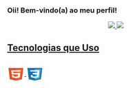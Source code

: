 ### Oii! Bem-vindo(a) ao meu perfil! 

<div align="center">
  <a href="https://github.com/4naleticia">
  <img height="140em" src="https://github-readme-stats.vercel.app/api?username=4naleticia&show_icons=true&theme=dracula&include_all_commits=true&count_private=true"/>
  <img height="140em" src="https://github-readme-stats.vercel.app/api/top-langs/?username=4naleticia&layout=compact&langs_count=7&theme=dracula"/>
</div>
  
## Tecnologias que Uso
  
<div style="display: inline_block"><br>
  <img align="center" alt="Rafa-HTML" height="30" width="40" src="https://raw.githubusercontent.com/devicons/devicon/master/icons/html5/html5-original.svg">
  <img align="center" alt="Rafa-CSS" height="30" width="40" src="https://raw.githubusercontent.com/devicons/devicon/master/icons/css3/css3-original.svg">
  <src="https://media.discordapp.net/attachments/639956127056134178/890373478988013628/Publicacoes_Instagram_1_1.png?width=676&height=676">
</div>
  
  ##
  
 
